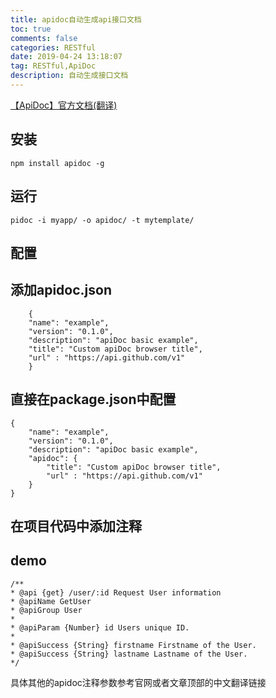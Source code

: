 ```yaml
---
title: apidoc自动生成api接口文档
toc: true
comments: false
categories: RESTful
date: 2019-04-24 13:18:07
tag: RESTful,ApiDoc
description: 自动生成接口文档
---
```

[【ApiDoc】官方文档(翻译)](https://www.jianshu.com/p/9353d5cc1ef8)

## 安装

    npm install apidoc -g

## 运行

    pidoc -i myapp/ -o apidoc/ -t mytemplate/

## 配置

## 添加apidoc.json

        {
        "name": "example",
        "version": "0.1.0",
        "description": "apiDoc basic example",
        "title": "Custom apiDoc browser title",
        "url" : "https://api.github.com/v1"
        }

## 直接在package.json中配置

    {
        "name": "example",
        "version": "0.1.0",
        "description": "apiDoc basic example",
        "apidoc": {
            "title": "Custom apiDoc browser title",
            "url" : "https://api.github.com/v1"
        }
    }

## 在项目代码中添加注释

## demo

    /** 
    * @api {get} /user/:id Request User information 
    * @apiName GetUser 
    * @apiGroup User 
    * 
    * @apiParam {Number} id Users unique ID. 
    * 
    * @apiSuccess {String} firstname Firstname of the User. 
    * @apiSuccess {String} lastname Lastname of the User. 
    */

具体其他的apidoc注释参数参考官网或者文章顶部的中文翻译链接
